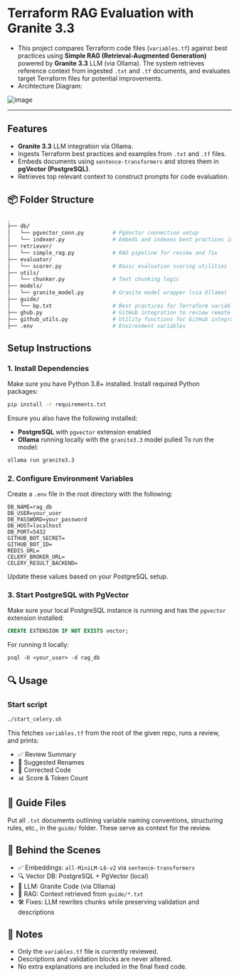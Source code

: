 # Terraform RAG Evaluation with Granite 3.3
- This project compares Terraform code files (`variables.tf`) against best practices using **Simple RAG (Retrieval-Augmented Generation)** powered by **Granite 3.3** LLM (via Ollama). The system retrieves reference context from ingested `.txt` and `.tf` documents, and evaluates target Terraform files for potential improvements.
- Arcihtecture Diagram:


![image](https://github.com/user-attachments/assets/1e2b333b-7571-4247-8d61-dad197c6a309)

---
## Features
- **Granite 3.3** LLM integration via Ollama.
- Ingests Terraform best practices and examples from `.txt` and `.tf` files.
- Embeds documents using `sentence-transformers` and stores them in **pgVector (PostgreSQL)**.
- Retrieves top relevant context to construct prompts for code evaluation.


## 📦 Folder Structure

```bash
.
├── db/
│   └── pgvector_conn.py         # PgVector connection setup
│   └── indexer.py               # Embeds and indexes best practices in PgVector
├── retriever/
│   └── simple_rag.py            # RAG pipeline for review and fix
├── evaluator/
│   └── scorer.py                # Basic evaluation scoring utilities
├── utils/
│   └── chunker.py               # Text chunking logic
├── models/
│   └── granite_model.py         # Granite model wrapper (via Ollama)
├── guide/
│   └── bp.txt                   # Best practices for Terraform variable files
├── ghub.py                      # GitHub integration to review remote PRs
├── github_utils.py              # Utility functions for GitHub integration
├── .env                         # Environment variables
```
## Setup Instructions
### 1. Install Dependencies
Make sure you have Python 3.8+ installed.
Install required Python packages:
```bash
pip install -r requirements.txt
```
Ensure you also have the following installed:
- **PostgreSQL** with `pgvector` extension enabled
- **Ollama** running locally with the `granite3.3` model pulled
To run the model:
```bash
ollama run granite3.3
```

### 2. Configure Environment Variables
Create a `.env` file in the root directory with the following:
```env
DB_NAME=rag_db
DB_USER=your_user
DB_PASSWORD=your_password
DB_HOST=localhost
DB_PORT=5432
GITHUB_BOT_SECRET=
GITHUB_BOT_ID=
REDIS_URL=
CELERY_BROKER_URL=
CELERY_RESULT_BACKEND=
```
Update these values based on your PostgreSQL setup.

### 3. Start PostgreSQL with PgVector

Make sure your local PostgreSQL instance is running and has the `pgvector` extension installed:

```sql
CREATE EXTENSION IF NOT EXISTS vector;
```

For running it locally:
```
psql -U <your_user> -d rag_db 
```

## 🔍 Usage

### Start script

```bash
./start_celery.sh
```

This fetches `variables.tf` from the root of the given repo, runs a review, and prints:

* ✅ Review Summary
* 📝 Suggested Renames
* 🔧 Corrected Code
* 📊 Score & Token Count

## 📁 Guide Files

Put all `.txt` documents outlining variable naming conventions, structuring rules, etc., in the `guide/` folder. These serve as context for the review.

## 🧠 Behind the Scenes

* ✅ Embeddings: `all-MiniLM-L6-v2` via `sentence-transformers`
* 🔍 Vector DB: PostgreSQL + PgVector (local)
* 🧠 LLM: Granite Code (via Ollama)
* 📎 RAG: Context retrieved from `guide/*.txt`
* 🛠 Fixes: LLM rewrites chunks while preserving validation and descriptions

## 🛑 Notes

* Only the `variables.tf` file is currently reviewed.
* Descriptions and validation blocks are never altered.
* No extra explanations are included in the final fixed code.



